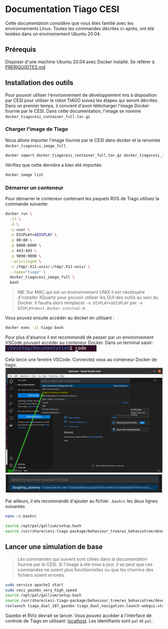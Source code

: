 # Documentation Tiago CESI

Cette documentation considère que vous êtes familié avec les environnements Linux. Toutes les commandes décrites ci-après, ont été testées dans un environnement Ubuntu 20.04.

## Prérequis

Disposer d'une machine Ubuntu 20.04 avec Docker installé. Se référer à [PRERIQUISITES.md](PREREQUISITES.md)

## Installation des outils

Pour pouvoir utiliser l'environnement de développement mis à disposition par CESI pour utiliser le robot TIAGO suivez les étapes qui seront décrites.
Dans un premier temps, il convient d'avoir télécharger l'image Docker fournie par le CESI. Dans cette documentation, l'image se nomme `docker_tiagocesi_container_full.tar.gz`

### Charger l'image de Tiago

Nous allons importer l'image fournie par le CESI dans docker et la renomée `docker_tiagocesi_image_full`.

```bash
docker import docker_tiagocesi_container_full.tar.gz docker_tiagocesi_image_full
```

Vérifiez que cette dernière a bien été importée.
```bash
docker image list
```

### Démarrer un conteneur

Pour démarrer le conteneur contenant les paquets ROS de Tiago utilisez la commande suivante:
```bash
docker run \
  -it \
  -d \
  -u user \
  -e DISPLAY=$DISPLAY \
  -p 80:80 \
  -p 8000:8000 \
  -p 443:443 \
  -p 9090:9090 \
  --privileged \
  -v /tmp/.X11-unix/:/tmp/.X11-unix/ \
  --name="tiago" \
  docker_tiagocesi_image_full \
  bash
```

> NB: Sur MAC qui est un environnement UNIX il est nécéssaire d'installer XQuartz pour pouvoir utiliser les GUI des outils au sein du Docker. Il faudra alors remplacer `-e DISPLAY=$DISPLAY` par `-e DISPLAY=host.docker.internal:0`.

Vous pouvez ensuite accéder au docker en utilisant :

```bash
docker exec -it tiago bash
```

Pour plus d'aisance il est recommandé de passer par un environnement VSCode pouvant accéder au conteneur Docker.
Dans un terminal saisir:  
![Start VSCode](images/code.png "Start VSCode")

Cela lance une fenetre VSCode. Connectez vous au conteneur Docker de tiago.
![Start Container](images/container.png "Start Container")
![Tiago Container](images/tiago_docker.png "Tiago Container")

Par ailleurs, il ets recommandé d'ajouter au fichier `.bashrc` les deux lignes suivantes
```bash
nano ~/.bashrc
```
```bash
source /opt/pal/gallium/setup.bash
source /usr/share/cesi-tiago-package/behaviour_tree/ws_behaviotree/devel/setup.bash
```

## Lancer une simulation de base

> Les commandes qui suivent sont citées dans la documentation fournie par le CESI. Si l'image à été mise à jour, il se peut que ces commandes ne soient plus fonctionnelles ou que les chemins des fichiers soient erronés.

```bash
sudo service apache2 start
sudo cesi_gazebo_very_high_speed
source /opt/pal/gallium/setup.bash
source /usr/share/cesi-tiago-package/behaviour_tree/ws_behaviotree/devel/setup.bash
roslaunch tiago_dual_187_gazebo tiago_dual_navigation.launch webgui:=true
```

Gazebo et RViz devrait se lancer. Vous pouvez accéder à l'interface de controle de Tiago en utilisant: [localhost](http://localhost/). Les identifiants sont `pal` et `pal`.